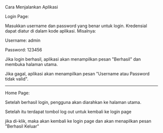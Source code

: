 Cara Menjalankan Aplikasi

Login Page:

Masukkan username dan password yang benar untuk login. Kredensial dapat diatur di dalam kode aplikasi. Misalnya:   

Username: admin

Password: 123456

Jika login berhasil, aplikasi akan menampilkan pesan "Berhasil" dan membuka halaman utama.

Jika gagal, aplikasi akan menampilkan pesan "Username atau Password tidak valid".

----------------------------------------------------------------------------




Home Page:

Setelah berhasil login, pengguna akan diarahkan ke halaman utama.

Setelah itu terdapat tombol log out untuk kembali ke login page

jika di-klik, maka akan kembali ke login page dan akan menapilkan pesan "Berhasil Keluar"


